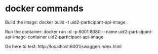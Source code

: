# docker commands

Build the image:
docker build -t uid2-participant-api-image .

Run the container:
docker run -d -p 6001:8080 --name uid2-participant-api-image-container uid2-participant-api-image

Go here to test:
http://localhost:6001/swagger/index.html